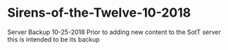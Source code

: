 # Sirens-of-the-Twelve-10-2018
Server Backup 10-25-2018
Prior to adding new content to the SotT server this is intended to be its backup
